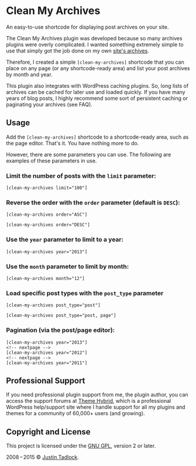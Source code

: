 # Clean My Archives

An easy-to-use shortcode for displaying post archives on your site.

The Clean My Archives plugin was developed because so many archives plugins were overly complicated.  I wanted something extremely simple to use that simply got the job done on my own [site's archives](http://justintadlock.com/archives).

Therefore, I created a simple `[clean-my-archives]` shortcode that you can place on any page (or any shortcode-ready area) and list your post archives by month and year.

This plugin also integrates with WordPress caching plugins.  So, long lists of archives can be cached for later use and loaded quickly.  If you have many years of blog posts, I highly recommend some sort of persistent caching or paginating your archives (see FAQ).

## Usage

Add the `[clean-my-archives]` shortcode to a shortcode-ready area, such as the page editor. That's it.  You have nothing more to do.

However, there are some parameters you can use.  The following are examples of these parameters in use.

### Limit the number of posts with the `limit` parameter:

	[clean-my-archives limit="100"]

### Reverse the order with the `order` parameter (default is `DESC`):

	[clean-my-archives order="ASC"]

	[clean-my-archives order="DESC"]

### Use the `year` parameter to limit to a year:

	[clean-my-archives year="2013"]

### Use the `month` parameter to limit by month:

	[clean-my-archives month="12"]

### Load specific post types with the `post_type` parameter

	[clean-my-archives post_type="post"]

	[clean-my-archives post_type="post, page"]

### Pagination (via the post/page editor):

	[clean-my-archives year="2013"]
	<!-- nextpage -->
	[clean-my-archives year="2012"]
	<!-- nextpage -->
	[clean-my-archives year="2011"]

## Professional Support

If you need professional plugin support from me, the plugin author, you can access the support forums at [Theme Hybrid](http://themehybrid.com/support), which is a professional WordPress help/support site where I handle support for all my plugins and themes for a community of 60,000+ users (and growing).

## Copyright and License

This project is licensed under the [GNU GPL](http://www.gnu.org/licenses/old-licenses/gpl-2.0.html), version 2 or later.

2008&thinsp;&ndash;&thinsp;2015 &copy; [Justin Tadlock](http://justintadlock.com).
